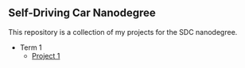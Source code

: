 ## Self-Driving Car Nanodegree
This repository is a collection of my projects for the SDC nanodegree.

* Term 1
  * [Project 1](https://github.com/CYHSM/carnd/tree/master/CarND-LaneLines-P1)
